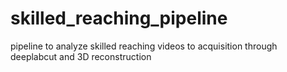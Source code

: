 # skilled_reaching_pipeline
pipeline to analyze skilled reaching videos to acquisition through deeplabcut and 3D reconstruction
